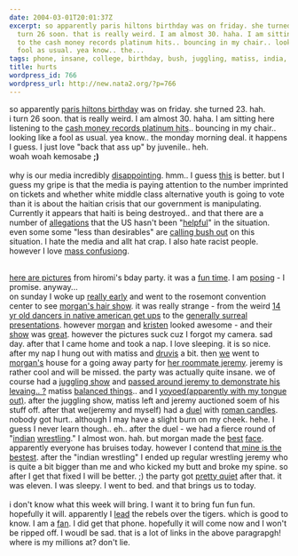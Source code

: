 ```yaml
---
date: 2004-03-01T20:01:37Z
excerpt: so apparently paris hiltons birthday was on friday. she turned 23. hah. i
  turn 26 soon. that is really weird. I am almost 30. haha. I am sitting here listening
  to the cash money records platinum hits.. bouncing in my chair.. looking like a
  fool as usual. yea know.. the...
tags: phone, insane, college, birthday, bush, juggling, matiss, india, hiromi
title: hurts
wordpress_id: 766
wordpress_url: http://new.nata2.org/?p=766
---
```


so apparently <a href="http://thesmokinggun.com/archive/parisbook12.html">paris hiltons birthday</a> was on friday. she turned 23. hah. <br/>i turn 26 soon. that is really weird. I am almost 30. haha. I am sitting here listening to the <a href="http://www.cashmoney-records.com/cashmoney.htm">cash money records platinum hits</a>.. bouncing in my chair.. looking like a fool as usual. yea know.. the monday morning deal. it happens I guess. I just love "back that ass up" by juvenile.. heh. <br/>woah woah kemosabe <b>;)</b><br/><br/>why is our media incredibly <a href="http://www.local6.com/news/2885386/detail.html">disappointing</a>. hmm.. I guess <a href="http://story.news.yahoo.com/news?tmpl=story&u=/ap/20040225/ap_en_mu/punk_voter_6">this</a> is better. but I guess my gripe is that the media is paying attention to the number imprinted on tickets and whether white middle class alternative youth is going to vote than it is about the haitian crisis that our government is manipulating. Currently it appears that haiti is being destroyed.. and that there are a number of <a href="http://news.yahoo.com/news?tmpl=story2&cid=589&u=/ap/20040301/ap_on_re_la_am_ca/us_haiti_18&printer=1">allegations</a> that the US hasn't been "<a href="http://www.boston.com/news/nation/articles/2004/03/01/bush_administration_assailed_as_withholding_support/">helpful</a>" in the situation. even some some "less than desirables" are <a href="http://story.news.yahoo.com/news?tmpl=story&cid=586&ncid=586&e=7&u=/nm/20040301/wl_nm/venezuela_dc">calling bush out</a> on this situation. I hate the media and allt hat crap. I also hate racist people. however I love <a href="http://story.news.yahoo.com/news?tmpl=story&u=/ap/20040228/ap_on_re_mi_ea/bin_laden&cid=540&ncid=716">mass confusiong</a>.<br/><br/>

<a href="http://nata2.info/?path=pictures%2Fevents%2Fhiromis_bday_03">here are pictures</a> from hiromi's bday party. it was a <a href="http://nata2.info/?path=pictures%2Fevents%2Fhiromis_bday_03&img=parties%20007.jpg">fun time</a>. I am <a href="http://nata2.info/?path=pictures%2Fevents%2Fhiromis_bday_03&img=parties%20024.jpg">posing</a> - I promise. anyway... <br/>on sunday I woke up <a href="http://www.nata2.info/?path=pictures%2Fmisc%2Fphone_camera%2Fphotolog&img=1078064523-t610(2).jpg">really early</a> and went to the rosemont convention center to see <a href="http://www.nata2.info/?path=pictures%2Fmisc%2Fphone_camera%2Fphotolog&img=1078074112-t610(4).jpg">morgan's hair show</a>. it was really strange - from the weird <a href="http://www.nata2.info/?path=pictures%2Fmisc%2Fphone_camera%2Fphotolog&img=1078068253-t610(2).jpg">14 yr old dancers in native american get ups</a> to the <a href="http://www.nata2.info/?path=pictures%2Fmisc%2Fphone_camera%2Fphotolog&img=1078067932-t610(2).jpg">generally surreal presentations</a>. however <a href="http://www.nata2.info/?path=pictures%2Fmisc%2Fphone_camera%2Fphotolog&img=1078076339-t610(4).jpg">morgan</a> and <a href="http://www.nata2.info/?path=pictures%2Fmisc%2Fphone_camera%2Fphotolog&img=1078075576-t610(4).jpg">kristen</a> looked awesome - and their <a href="http://www.nata2.info/?path=pictures%2Fmisc%2Fphone_camera%2Fphotolog&img=1078080481-t610(3).jpg">show</a> was <a href="http://www.nata2.info/?path=pictures%2Fmisc%2Fphone_camera%2Fphotolog&img=1078080543-t610(2).jpg">great</a>. however the pictures suck cuz I forgot my camera. sad day. after that I came home and took a nap. I love sleeping. it is so nice. after my nap I hung out with matiss and <a href="http://www.nata2.info/?path=pictures%2Fmisc%2Fphone_camera%2Fphotolog&img=1078096926-t610(2).jpg">druvis</a> a bit. then <a href="http://www.nata2.info/?path=pictures%2Fevents%2Fjeremys_going_away_party&img=parties%20034.jpg">we</a> went to <a href="http://www.nata2.info/?path=pictures%2Fevents%2Fjeremys_going_away_party&img=parties%20056.jpg">morgan's</a> house for a going away party for <a href="http://www.nata2.info/?path=pictures%2Fevents%2Fjeremys_going_away_party&img=parties%20060.jpg">her roommate jeremy</a>. jeremy is rather cool and will be missed. the party was actually quite insane. we of course had a <a href="http://www.nata2.info/?path=pictures%2Fevents%2Fjeremys_going_away_party&img=parties%20055.jpg">juggling show</a> and <a href="http://www.nata2.info/?path=pictures%2Fevents%2Fjeremys_going_away_party&img=parties%20048.jpg">passed around jeremy to demonstrate his levaing.. ?</a> matiss <a href="http://www.nata2.info/?path=pictures%2Fevents%2Fjeremys_going_away_party&img=parties%20041.jpg">balanced things</a>.. and I <a href="http://www.nata2.info/?path=pictures%2Fevents%2Fjeremys_going_away_party&img=parties%20038.jpg">yoyoed(apparently with my tongue out)</a>. after the juggling show, matiss left and jeremy auctioned soem of his stuff off. after that we(jeremy and myself) had a <a href="http://www.nata2.info/?path=pictures%2Fevents%2Fjeremys_going_away_party&img=parties%20073.jpg">duel</a> with <a href="http://www.nata2.info/?path=pictures%2Fevents%2Fjeremys_going_away_party&img=parties%20074.jpg">roman candles</a>. nobody got hurt.. although I may have a slight burn on my cheek. hehe. I guess I never learn though.. eh.. after the duel - we had a fierce round of "<a href="http://www.nata2.info/?path=pictures%2Fevents%2Fjeremys_going_away_party&img=parties%20119.jpg">indian</a> <a href="http://www.nata2.info/?path=pictures%2Fevents%2Fjeremys_going_away_party&img=parties%20107.jpg">wrestling</a>." I almost won. hah. but morgan made the <a href="http://www.nata2.info/?path=pictures%2Fevents%2Fjeremys_going_away_party&img=parties%20115.jpg">best</a> <a href="http://www.nata2.info/?path=pictures%2Fevents%2Fjeremys_going_away_party&img=parties%20116.jpg">face</a>. apparently everyone has bruises today. however I contend that<a href="http://www.nata2.info/?path=pictures%2Fmisc%2Fphone_camera%2Fphotolog&img=1078161951-t610(2).jpg"> mine is the bestest</a>. after the "indian wrestling" I ended up regular wrestling jeremy who is quite a bit bigger than me and who kicked my butt and broke my spine. so after I get that fixed I will be better. ;) the party got <a href="http://nata2.info/?path=pictures%2Fevents%2Fjeremys_going_away_party&img=parties%20143.jpg">pretty quiet</a> after that. it was eleven. I was sleepy. I went to bed. and that brings us to today. <br/><br/>
i don't know what this week will bring. I want it to bring fun fun fun. hopefully it will. apparently I <a href="http://www.tallahassee.com/mld/sunherald/sports/colleges/university_of_mississippi/7766850.htm">lead</a> the rebels over the tigers. which is good to know. I am a <a href="http://www.nata2.info/?path=pictures%2Fevents%2Fjeremys_going_away_party&img=parties%20134.jpg">fan</a>. I did get that phone. hopefully it will come now and I won't be ripped off. I woudl be sad. that is a lot of links in the above paragrapgh! where is my millions at? don't lie.
